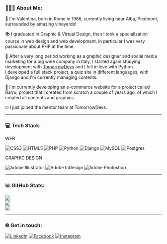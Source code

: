 ### 👩🏼‍💻 About Me:
👋 I'm Valentina, born in Rome in 1986, currently living near Alba, Piedmont, surrounded by amazing vineyards!<br>

📚 I graduated in Graphic & Virtual Design, then I took a specialization course in web design and web development, in particular I was very passionate about PHP at the time.<br>

🍷 After a very long period working as a graphic designer and social media marketing for a big wine company in Italy, I started again studying development with [TomorrowDevs](https://tomorrowdevs.com/) and I fell in love with Python.<br>I developed a full stack project, a quiz site in different languages, with Django and I'm currently managing contents.<br>

🌱 I'm currently developing an e-commerce website for a project called Barru, project that I created from scratch a couple of years ago, of which I created all contents and graphics.

🤓 I just joined the mentor team at TomorrowDevs.

---

### 💻 Tech Stack:
WEB

![CSS3](https://img.shields.io/badge/css3-%231572B6.svg?style=for-the-badge&logo=css3&logoColor=white) ![HTML5](https://img.shields.io/badge/html5-%23E34F26.svg?style=for-the-badge&logo=html5&logoColor=white) ![PHP](https://img.shields.io/badge/php-%23777BB4.svg?style=for-the-badge&logo=php&logoColor=white) ![Python](https://img.shields.io/badge/python-3670A0?style=for-the-badge&logo=python&logoColor=ffdd54) ![Django](https://img.shields.io/badge/django-%23092E20.svg?style=for-the-badge&logo=django&logoColor=white) ![MySQL](https://img.shields.io/badge/mysql-%2300f.svg?style=for-the-badge&logo=mysql&logoColor=white) ![Postgres](https://img.shields.io/badge/postgres-%23316192.svg?style=for-the-badge&logo=postgresql&logoColor=white) 

GRAPHIC DESIGN

![Adobe Illustrator](https://img.shields.io/badge/adobeillustrator-%23FF9A00.svg?style=for-the-badge&logo=adobeillustrator&logoColor=white) ![Adobe InDesign](https://img.shields.io/badge/Adobe%20InDesign-49021F?style=for-the-badge&logo=adobeindesign&logoColor=white) ![Adobe Photoshop](https://img.shields.io/badge/adobephotoshop-%2331A8FF.svg?style=for-the-badge&logo=adobephotoshop&logoColor=white) 

---

### 📊 GitHub Stats:
![](https://github-readme-stats.vercel.app/api?username=ederalab&theme=dracula&hide_border=true&include_all_commits=true&count_private=false)<br/>
![](https://github-readme-streak-stats.herokuapp.com/?user=ederalab&theme=dracula&hide_border=true)<br/>
![](https://github-readme-stats.vercel.app/api/top-langs/?username=ederalab&theme=dracula&hide_border=true&include_all_commits=true&count_private=false&layout=compact)

---

### 🌐 Get in touch:
[![LinkedIn](https://img.shields.io/badge/LinkedIn-%230077B5.svg?logo=linkedin&logoColor=white)](https://linkedin.com/in/valentina-d-agata) [![Facebook](https://img.shields.io/badge/Facebook-%231877F2.svg?logo=Facebook&logoColor=white)](https://facebook.com/vale.dagata) [![Instagram](https://img.shields.io/badge/Instagram-%23E4405F.svg?logo=Instagram&logoColor=white)](https://instagram.com/valedagata) 
